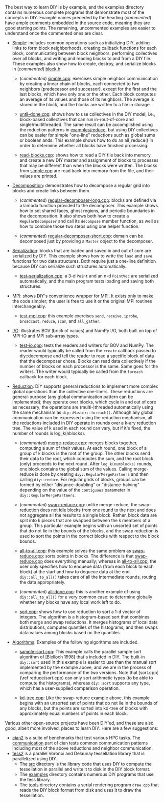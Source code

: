 The best way to learn DIY is by example, and the examples directory contains
numerous complete programs that demonstrate most of the concepts in DIY.
Example names preceded by the heading (*commented*) have ample comments
embedded in the source code, meaning they are good starting points. The
remaining, uncommented examples are easier to understand once the commented
ones are clear.

- [Simple](https://github.com/diatomic/diy/tree/master/examples/simple):
  includes common operations such as initializing DIY, adding links to form block
  neighborhoods, creating callback functions for each block, communicating
  between block neighbors, performing collectives over all blocks, and writing
  and reading blocks to and from a DIY file. These examples also show how to
  create, destroy, and serialize blocks in (*commented*) [block.h](https://github.com/diatomic/diy/tree/master/examples/simple/block.h).

    - (*commented*) [simple.cpp](https://github.com/diatomic/diy/blob/master/examples/simple/simple.cpp): exercises
    simple neighbor communication by creating a linear chain of blocks, each
    connected to two neighbors (predecessor and successor), except for the
    first and the last blocks, which have only one or the other. Each block
    computes an average of its values and those of its neighbors. The average is
    stored in the block, and the blocks are written to a file in storage.

    - [until-done.cpp](https://github.com/diatomic/diy/blob/master/examples/simple/until-done.cpp): shows how to use
    collectives in the DIY model, i.e., block-based collectives that can run
    in-/out-of-core and single/multithreaded. The same result can be
    accomplished using the reduction patterns in
    [examples/reduce](https://github.com/diatomic/diy/tree/master/examples/reduce),
    but using DIY collectives can be easier for simple "one-line" reductions
    such as global sums or boolean ands. This example shows how to do an all_reduce()
    in order to determine whether all blocks have finished processing.

    - [read-blocks.cpp](https://github.com/diatomic/diy/blob/master/examples/simple/read-blocks.cpp): shows how to read
    a DIY file back into memory and create a new DIY master and assignment of
    blocks to processes that may be different than when the blocks were written.
    The blocks from [simple.cpp](https://github.com/diatomic/diy/blob/master/examples/simple/simple.cpp) are read back into
    memory from the file, and their values are printed.

- [Decomposition](https://github.com/diatomic/diy/tree/master/examples/decomposition):
  demonstrates how to decompose a regular grid into blocks and create links between them.

    - (*commented*) [regular-decomposer-long.cpp](https://github.com/diatomic/diy/blob/master/examples/decomposition/regular-decomposer-long.cpp):
    blocks are defined via a lambda function provided to the decomposer. This
    example shows how to set shared faces, ghost regions, and periodic boundaries
    in the decomposition. It also shows both how to create a `RegularDecomposer`
    and call its `decompose` member function, as well as how to combine those two
    steps using one helper function.

    - (*commented*) [regular-decomposer-short.cpp](https://github.com/diatomic/diy/blob/master/examples/decomposition/regular-decomposer-short.cpp):
    domain can be decomposed just by providing a `Master` object to the
    decomposer.

- [Serialization](https://github.com/diatomic/diy/tree/master/examples/serialization):
  blocks that are loaded and saved in and out of core are serialized by DIY. This
  example shows how to write the `load` and `save` functions for two data
  structures. Both require just a one-line definition because DIY can serialize
  such structures automatically.

    - [test-serialization.cpp](https://github.com/diatomic/diy/blob/master/examples/serialization/test-serialization.cpp):
    a 3-d `Point` and an n-d `PointVec` are serialized automatically, and the
    main program tests loading and saving both structures.

- [MPI](https://github.com/diatomic/diy/tree/master/examples/mpi):
  shows DIY's convenience wrapper for MPI. It exists only to make the
  code simpler; the user is free to use it or the original MPI routines
  interchangeably.

    - [test-mpi.cpp](https://github.com/diatomic/diy/blob/master/examples/mpi/test-mpi.cpp): this example exercises `send`,
    `receive`, `iprobe`, `broadcast`, `reduce`, `scan`, and `all_gather`.

- [I/O](https://github.com/diatomic/diy/tree/master/examples/io): illustrates
  BOV (brick of values) and NumPy I/O, both built on top of MPI-IO and MPI
  sub-array types.

    - [test-io.cpp](https://github.com/diatomic/diy/blob/master/examples/io/test-io.cpp): tests the readers and writers for
    BOV and NumPy. The reader would typically be called from the `create`
    callback passed to diy::decompose and tell the reader to read a specific
    block of data that the decomposer chose. Blocks can read data collectively if
    the number of blocks on each processor is the same. Same goes for the
    writers. The writer would typically be called from the `foreach` callback for
    each block.

- [Reduction](https://github.com/diatomic/diy/tree/master/examples/reduce):
  DIY supports general reductions to implement more complex global operations
  than the collective one-liners. These reductions are general-purpose (any
  global communication pattern can be implemented); they operate over blocks,
  which cycle in and out of core as necessary; the
  operations are (multi-)threaded automatically using the same mechanism as
  `diy::Master::foreach()`. Although any global communication can
  be expressed using the reduction mechanism, all the reductions included in DIY
  operate in rounds over a k-ary reduction tree. The value of k used in each round
  can vary, but if it's fixed, the number of rounds is log_k(nblocks).

    - (*commented*) [merge-reduce.cpp](https://github.com/diatomic/diy/blob/master/examples/reduce/merge-reduce.cpp):
    merges blocks together, computing a sum of their values. At each
    round, one block of a group of k blocks is the root of the group. The other
    blocks send their data to the root, which computes the sum, and the
    root block (only) proceeds to the next round. After `log_k(numblocks)` rounds,
    one block contains the global sum of the values. Calling merge-reduce
    is done by creating `diy::RegularMergePartners` and then calling
    `diy::reduce`. For regular grids of blocks, groups can be formed by either
    "distance-doubling" or "distance-halving" depending on the value of the
    `contiguous` parameter in `diy::RegularMergePartners`.

    - (*commented*) [swap-reduce.cpp](https://github.com/diatomic/diy/blob/master/examples/reduce/swap-reduce.cpp): unlike
    merge-reduce, the swap-reduction does not idle blocks from one round to the
    next and does not aggregate all the results to a single block. Rather, block
    data are split into k pieces that are swapped between the k members of
    a group. This particular example begins with an unsorted set of points that
    do not lie in the bounds of the blocks, and the swap reduction is used to
    sort the points in the correct blocks with respect to the block bounds.

    - [all-to-all.cpp](https://github.com/diatomic/diy/blob/master/examples/reduce/all-to-all.cpp): this example solves
    the same problem as [swap-reduce.cpp](https://github.com/diatomic/diy/blob/master/examples/reduce/swap-reduce.cpp): sorts
    points in blocks. The difference is that
    [swap-reduce.cpp](https://github.com/diatomic/diy/blob/master/examples/reduce/swap-reduce.cpp) does everything manually;
    whereas in [all-to-all.cpp](https://github.com/diatomic/diy/blob/master/examples/reduce/all-to-all.cpp), the user only
    specifies how to enqueue data (from each block to each block) at the start
    and how to dequeue data at the end. `diy::all_to_all()` takes care of all the
    intermediate rounds, routing the data appropriately.

    - (*commented*) [all-done.cpp](https://github.com/diatomic/diy/blob/master/examples/reduce/all-done.cpp): this is another example of using
    `diy::all_to_all()` for a very common case: to determine globally whether any blocks have
    any local work left to do.

    - [sort.cpp](https://github.com/diatomic/diy/blob/master/examples/reduce/sort.cpp): shows how to use reduction to sort
    a 1-d vector of integers. The algorithm is a histogram-based sort that
    combines both merge and swap reductions. It merges histograms of local data
    distributions, computes quantiles of the histograms, and then swaps data
    values among blocks based on the quantiles.

- [Algorithms](https://github.com/diatomic/diy/tree/master/examples/reduce):
  Examples of the following algorithms are included.

    - [sample-sort.cpp](https://github.com/diatomic/diy/blob/master/examples/reduce/sample-sort.cpp): This example calls the parallel
    sample sort algorithm of [Blelloch 1998] that's included in DIY.
    The built-in  `diy::sort` used in this example is easier to use than
    the manual sort implemented by the example above, and we are in the process of comparing the
    performance of the two versions. Note that
    [sort.cpp](\ref reduce/sort.cpp) can only sort arithmetic types (to be able
    to compute the histograms), whereas `diy::sort` supports any type, which has
    a user-supplied comparison operation.

    - [kd-tree.cpp](https://github.com/diatomic/diy/blob/master/examples/reduce/kd-tree.cpp): Like the swap-reduce example above, this
    example begins with an unsorted set of points that do not lie in the bounds
    of any blocks, but the points are sorted into kd-tree of blocks with
    approximately equal numbers of points in each block.

Various other open-source projects have been DIY'ed, and these are also good, albeit more involved, places to learn DIY. Here are a few suggestions:

- [cian2](https://github.com/tpeterka/cian2) is a suite of benchmarks that test
  various HPC tasks. The [communication](https://github.com/tpeterka/cian2/tree/master/communication) part of cian
  tests common communication patterns including most of the above reductions and
  neighbor communication.
- [tess2](https://github.com/diatomic/tess2) is a parallel Voronoi and Delaunay tessellation library that is parallelized using DIY.
    - The [src](https://github.com/diatomic/tess2/tree/master/src) directory is the library code that uses DIY to compute the tessellation in parallel and write it to disk in the DIY block format.
    - The [examples](https://github.com/diatomic/tess2/tree/master/examples) directory contains numerous DIY programs that use the tess library.
    - The [tools](https://github.com/diatomic/tess2/tree/master/tools) directory contains a serial rendering program `draw.cpp` that reads the DIY block format from disk and uses it to draw the tessellation.

